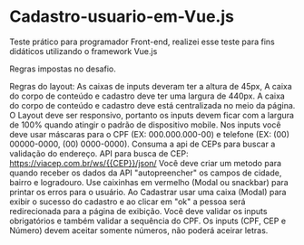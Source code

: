 # Cadastro-usuario-em-Vue.js
Teste prático para programador Front-end, realizei esse teste para fins didáticos utilizando o framework Vue.js


Regras impostas no desafio.

Regras do layout:
As caixas de inputs deveram ter a altura de 45px,
A caixa do corpo de conteúdo e cadastro deve ter uma largura de 440px.
A caixa do corpo de conteúdo e cadastro deve está centralizada no meio da página.
O Layout deve ser responsivo, portanto os inputs devem ficar com a largura de 100% quando atingir o padrão de dispositivo mobile.
Nos inputs você deve usar máscaras para o CPF (EX: 000.000.000-00) e telefone (EX: (00) 00000-0000, (00) 0000-0000).
Consuma a api de CEPs para buscar a validação do endereço. API para busca de CEP: https://viacep.com.br/ws/{{CEP}}/json/ Você deve criar um metodo para quando receber os dados da API "autopreencher" os campos de cidade, bairro e logradouro.
Use caixinhas em vermelho (Modal ou snackbar) para printar os erros para o usuário.
Ao Cadastrar usar uma caixa (Modal) para exibir o sucesso do cadastro e ao clicar em "ok" a pessoa será redirecionada para a página de exibição.
Você deve validar os inputs obrigatórios e também validar a sequência do CPF.
Os inputs (CPF, CEP e Número) devem aceitar somente números, não poderá aceirar letras.
